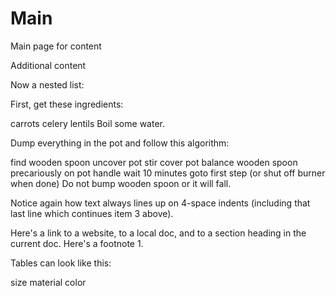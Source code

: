 # Main

Main page for content

Additional content


Now a nested list:

First, get these ingredients:

carrots
celery
lentils
Boil some water.

Dump everything in the pot and follow this algorithm:

find wooden spoon
uncover pot
stir
cover pot
balance wooden spoon precariously on pot handle
wait 10 minutes
goto first step (or shut off burner when done)
Do not bump wooden spoon or it will fall.

Notice again how text always lines up on 4-space indents (including that last line which continues item 3 above).

Here's a link to a website, to a local doc, and to a section heading in the current doc. Here's a footnote 1.

Tables can look like this:

size material color